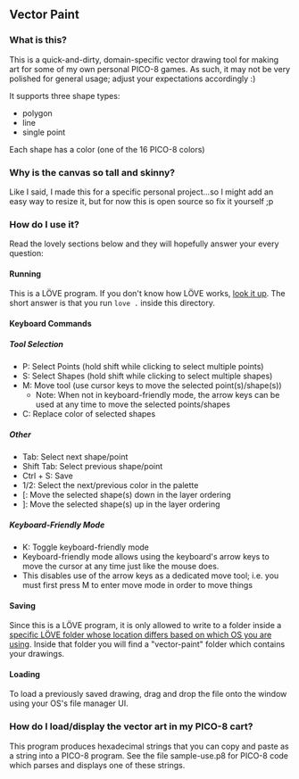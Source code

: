 ## Vector Paint

### What is this?
This is a quick-and-dirty, domain-specific vector drawing tool for making art
for some of my own personal PICO-8 games.  As such, it may not be very polished for
general usage; adjust your expectations accordingly :)

It supports three shape types:
* polygon
* line
* single point

Each shape has a color (one of the 16 PICO-8 colors)

### Why is the canvas so tall and skinny?
Like I said, I made this for a specific personal project...so I might add an
easy way to resize it, but for now this is open source so fix it yourself ;p

### How do I use it?
Read the lovely sections below and they will hopefully answer your every question:

#### Running
This is a LÖVE program. If you don't know how LÖVE works, [look it
up](https://love2d.org/). The short answer is that you run `love .` inside this
directory.

#### Keyboard Commands
##### Tool Selection
* P: Select Points (hold shift while clicking to select multiple points)
* S: Select Shapes (hold shift while clicking to select multiple shapes)
* M: Move tool (use cursor keys to move the selected point(s)/shape(s))
  * Note: When not in keyboard-friendly mode, the arrow keys can be used at any
    time to move the selected points/shapes
* C: Replace color of selected shapes

##### Other
* Tab: Select next shape/point
* Shift Tab: Select previous shape/point
* Ctrl + S: Save
* 1/2: Select the next/previous color in the palette
* \[: Move the selected shape(s) down in the layer ordering
* \]: Move the selected shape(s) up in the layer ordering

##### Keyboard-Friendly Mode
* K: Toggle keyboard-friendly mode
 * Keyboard-friendly mode allows using the keyboard's arrow keys to move the
   cursor at any time just like the mouse does.
 * This disables use of the arrow keys as a dedicated move tool; i.e. you must first
   press M to enter move mode in order to move things

#### Saving
Since this is a LÖVE program, it is only allowed to write to a folder inside a
[specific LÖVE folder whose location differs based on which OS you are using](
https://love2d.org/wiki/love.filesystem).  Inside that folder you will find a
"vector-paint" folder which contains your drawings.

#### Loading
To load a previously saved drawing, drag and drop the file onto the window
using your OS's file manager UI.

### How do I load/display the vector art in my PICO-8 cart?
This program produces hexadecimal strings that you can copy and paste as a
string into a PICO-8 program.  See the file sample-use.p8 for PICO-8 code which
parses and displays one of these strings.

